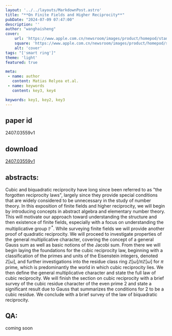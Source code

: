 ```yaml
---
layout: '../../layouts/MarkdownPost.astro'
title: "**On Finite Fields and Higher Reciprocity**"
pubDate: "2024-07-09 07:47:00"
description: ''
author: "wanghaisheng"
cover:
    url: 'https://www.apple.com.cn/newsroom/images/product/homepod/standard/Apple-HomePod-hero-230118_big.jpg.large_2x.jpg'
    square: 'https://www.apple.com.cn/newsroom/images/product/homepod/standard/Apple-HomePod-hero-230118_big.jpg.large_2x.jpg'
    alt: 'cover'
tags: "['smart ring']"
theme: 'light'
featured: true

meta:
 - name: author
   content: Matias Relyea et.al.
 - name: keywords
   content: key3, key4

keywords: key1, key2, key3
---
```


## paper id
2407.03559v1
## download
[2407.03559v1](http://arxiv.org/abs/2407.03559v1)
## abstracts:
Cubic and biquadratic reciprocity have long since been referred to as "the forgotten reciprocity laws", largely since they provide special conditions that are widely considered to be unnecessary in the study of number theory. In this exposition of finite fields and higher reciprocity, we will begin by introducing concepts in abstract algebra and elementary number theory. This will motivate our approach toward understanding the structure and then existence of finite fields, especially with a focus on understanding the multiplicative group $\mathbb{F}^{*}$. While surveying finite fields we will provide another proof of quadratic reciprocity. We will proceed to investigate properties of the general multiplicative character, covering the concept of a general Gauss sum as well as basic notions of the Jacobi sum. From there we will begin laying the foundations for the cubic reciprocity law, beginning with a classification of the primes and units of the Eisenstein integers, denoted $\mathbb{Z}[\omega]$, and further investigations into the residue class ring $\mathbb{Z}[\omega]/\pi\mathbb{Z}[\omega]$ for $\pi$ prime, which is predominantly the world in which cubic reciprocity lies. We then define the general multiplicative character and state the full law of cubic reciprocity. We will finish the section on cubic reciprocity with a brief survey of the cubic residue character of the even prime $2$ and state a significant result due to Gauss that summarizes the conditions for $2$ to be a cubic residue. We conclude with a brief survey of the law of biquadratic reciprocity.
## QA:
coming soon
